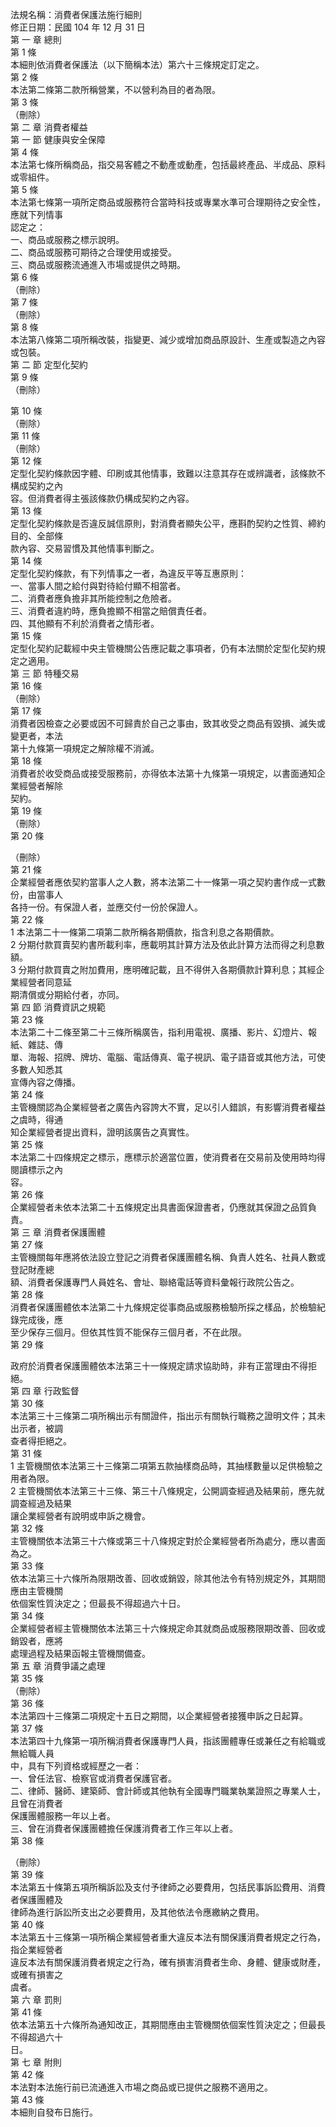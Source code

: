 法規名稱：消費者保護法施行細則  
修正日期：民國 104 年 12 月 31 日  
第 一 章 總則  
第 1 條  
本細則依消費者保護法（以下簡稱本法）第六十三條規定訂定之。  
第 2 條  
本法第二條第二款所稱營業，不以營利為目的者為限。  
第 3 條  
（刪除）  
第 二 章 消費者權益  
第 一 節 健康與安全保障  
第 4 條  
本法第七條所稱商品，指交易客體之不動產或動產，包括最終產品、半成品、原料或零組件。  
第 5 條  
本法第七條第一項所定商品或服務符合當時科技或專業水準可合理期待之安全性，應就下列情事  
認定之：  
一、商品或服務之標示說明。  
二、商品或服務可期待之合理使用或接受。  
三、商品或服務流通進入市場或提供之時期。  
第 6 條  
（刪除）  
第 7 條  
（刪除）  
第 8 條  
本法第八條第二項所稱改裝，指變更、減少或增加商品原設計、生產或製造之內容或包裝。  
第 二 節 定型化契約  
第 9 條  
（刪除）  


第 10 條  
（刪除）  
第 11 條  
（刪除）  
第 12 條  
定型化契約條款因字體、印刷或其他情事，致難以注意其存在或辨識者，該條款不構成契約之內  
容。但消費者得主張該條款仍構成契約之內容。  
第 13 條  
定型化契約條款是否違反誠信原則，對消費者顯失公平，應斟酌契約之性質、締約目的、全部條  
款內容、交易習慣及其他情事判斷之。  
第 14 條  
定型化契約條款，有下列情事之一者，為違反平等互惠原則：  
一、當事人間之給付與對待給付顯不相當者。  
二、消費者應負擔非其所能控制之危險者。  
三、消費者違約時，應負擔顯不相當之賠償責任者。  
四、其他顯有不利於消費者之情形者。  
第 15 條  
定型化契約記載經中央主管機關公告應記載之事項者，仍有本法關於定型化契約規定之適用。  
第 三 節 特種交易  
第 16 條  
（刪除）  
第 17 條  
消費者因檢查之必要或因不可歸責於自己之事由，致其收受之商品有毀損、滅失或變更者，本法  
第十九條第一項規定之解除權不消滅。  
第 18 條  
消費者於收受商品或接受服務前，亦得依本法第十九條第一項規定，以書面通知企業經營者解除  
契約。  
第 19 條  
（刪除）  
第 20 條  


（刪除）  
第 21 條  
企業經營者應依契約當事人之人數，將本法第二十一條第一項之契約書作成一式數份，由當事人  
各持一份。有保證人者，並應交付一份於保證人。  
第 22 條  
1 本法第二十一條第二項第二款所稱各期價款，指含利息之各期價款。  
2 分期付款買賣契約書所載利率，應載明其計算方法及依此計算方法而得之利息數額。  
3 分期付款買賣之附加費用，應明確記載，且不得併入各期價款計算利息；其經企業經營者同意延  
期清償或分期給付者，亦同。  
第 四 節 消費資訊之規範  
第 23 條  
本法第二十二條至第二十三條所稱廣告，指利用電視、廣播、影片、幻燈片、報紙、雜誌、傳  
單、海報、招牌、牌坊、電腦、電話傳真、電子視訊、電子語音或其他方法，可使多數人知悉其  
宣傳內容之傳播。  
第 24 條  
主管機關認為企業經營者之廣告內容誇大不實，足以引人錯誤，有影響消費者權益之虞時，得通  
知企業經營者提出資料，證明該廣告之真實性。  
第 25 條  
本法第二十四條規定之標示，應標示於適當位置，使消費者在交易前及使用時均得閱讀標示之內  
容。  
第 26 條  
企業經營者未依本法第二十五條規定出具書面保證書者，仍應就其保證之品質負責。  
第 三 章 消費者保護團體  
第 27 條  
主管機關每年應將依法設立登記之消費者保護團體名稱、負責人姓名、社員人數或登記財產總  
額、消費者保護專門人員姓名、會址、聯絡電話等資料彙報行政院公告之。  
第 28 條  
消費者保護團體依本法第二十九條規定從事商品或服務檢驗所採之樣品，於檢驗紀錄完成後，應  
至少保存三個月。但依其性質不能保存三個月者，不在此限。  
第 29 條  


政府於消費者保護團體依本法第三十一條規定請求協助時，非有正當理由不得拒絕。  
第 四 章 行政監督  
第 30 條  
本法第三十三條第二項所稱出示有關證件，指出示有關執行職務之證明文件；其未出示者，被調  
查者得拒絕之。  
第 31 條  
1 主管機關依本法第三十三條第二項第五款抽樣商品時，其抽樣數量以足供檢驗之用者為限。  
2 主管機關依本法第三十三條、第三十八條規定，公開調查經過及結果前，應先就調查經過及結果  
讓企業經營者有說明或申訴之機會。  
第 32 條  
主管機關依本法第三十六條或第三十八條規定對於企業經營者所為處分，應以書面為之。  
第 33 條  
依本法第三十六條所為限期改善、回收或銷毀，除其他法令有特別規定外，其期間應由主管機關  
依個案性質決定之；但最長不得超過六十日。  
第 34 條  
企業經營者經主管機關依本法第三十六條規定命其就商品或服務限期改善、回收或銷毀者，應將  
處理過程及結果函報主管機關備查。  
第 五 章 消費爭議之處理  
第 35 條  
（刪除）  
第 36 條  
本法第四十三條第二項規定十五日之期間，以企業經營者接獲申訴之日起算。  
第 37 條  
本法第四十九條第一項所稱消費者保護專門人員，指該團體專任或兼任之有給職或無給職人員  
中，具有下列資格或經歷之一者：  
一、曾任法官、檢察官或消費者保護官者。  
二、律師、醫師、建築師、會計師或其他執有全國專門職業執業證照之專業人士，且曾在消費者  
保護團體服務一年以上者。  
三、曾在消費者保護團體擔任保護消費者工作三年以上者。  
第 38 條  


（刪除）  
第 39 條  
本法第五十條第五項所稱訴訟及支付予律師之必要費用，包括民事訴訟費用、消費者保護團體及  
律師為進行訴訟所支出之必要費用，及其他依法令應繳納之費用。  
第 40 條  
本法第五十三條第一項所稱企業經營者重大違反本法有關保護消費者規定之行為，指企業經營者  
違反本法有關保護消費者規定之行為，確有損害消費者生命、身體、健康或財產，或確有損害之  
虞者。  
第 六 章 罰則  
第 41 條  
依本法第五十六條所為通知改正，其期間應由主管機關依個案性質決定之；但最長不得超過六十  
日。  
第 七 章 附則  
第 42 條  
本法對本法施行前已流通進入市場之商品或已提供之服務不適用之。  
第 43 條  
本細則自發布日施行。  


